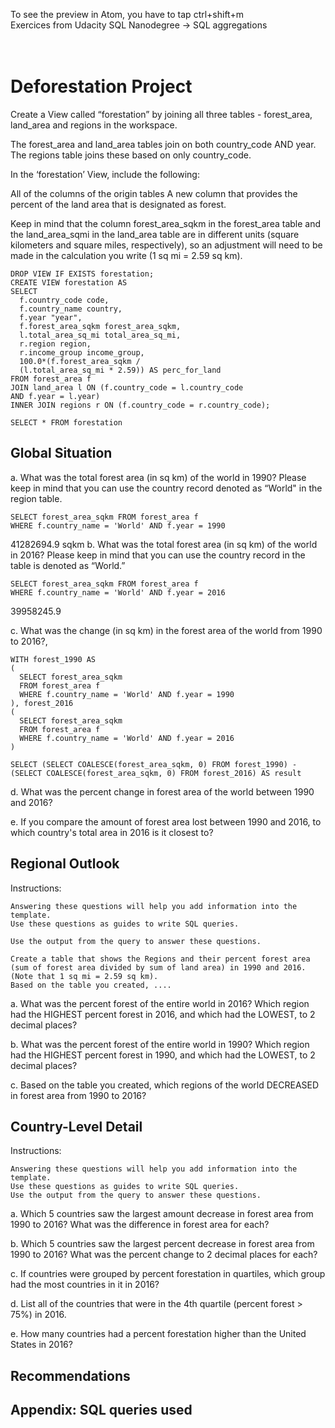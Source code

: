 
To see the preview in Atom, you have to tap ctrl+shift+m </br>
Exercices from Udacity SQL Nanodegree -> SQL aggregations  </br> </br> </br>


# Deforestation Project

Create a View called “forestation” by joining all three tables - forest_area, land_area and regions in the workspace.


The forest_area and land_area tables join on both country_code AND year.
The regions table joins these based on only country_code.

In the ‘forestation’ View, include the following:

  All of the columns of the origin tables
  A new column that provides the percent of the land area that is designated as forest.

Keep in mind that the column forest_area_sqkm in the forest_area table and the land_area_sqmi in the land_area table are in different units (square kilometers and square miles, respectively), so an adjustment will need to be made in the calculation you write (1 sq mi = 2.59 sq km).

```
DROP VIEW IF EXISTS forestation;
CREATE VIEW forestation AS
SELECT
  f.country_code code,
  f.country_name country,
  f.year "year",
  f.forest_area_sqkm forest_area_sqkm,
  l.total_area_sq_mi total_area_sq_mi,
  r.region region,
  r.income_group income_group,
  100.0*(f.forest_area_sqkm /
  (l.total_area_sq_mi * 2.59)) AS perc_for_land
FROM forest_area f
JOIN land_area l ON (f.country_code = l.country_code
AND f.year = l.year)
INNER JOIN regions r ON (f.country_code = r.country_code);
```


```
SELECT * FROM forestation
```

## Global Situation
a. What was the total forest area (in sq km) of the world in 1990? Please keep in mind that you can use the country record denoted as “World" in the region table.
```
SELECT forest_area_sqkm FROM forest_area f
WHERE f.country_name = 'World' AND f.year = 1990
```
41282694.9 sqkm
b. What was the total forest area (in sq km) of the world in 2016? Please keep in mind that you can use the country record in the table is denoted as “World.”
```
SELECT forest_area_sqkm FROM forest_area f
WHERE f.country_name = 'World' AND f.year = 2016
```
39958245.9

c. What was the change (in sq km) in the forest area of the world from 1990 to 2016?,
```
WITH forest_1990 AS
(
  SELECT forest_area_sqkm
  FROM forest_area f
  WHERE f.country_name = 'World' AND f.year = 1990
), forest_2016
(
  SELECT forest_area_sqkm
  FROM forest_area f
  WHERE f.country_name = 'World' AND f.year = 2016
)

SELECT (SELECT COALESCE(forest_area_sqkm, 0) FROM forest_1990) - (SELECT COALESCE(forest_area_sqkm, 0) FROM forest_2016) AS result
```
d. What was the percent change in forest area of the world between 1990 and 2016?

e. If you compare the amount of forest area lost between 1990 and 2016, to which country's total area in 2016 is it closest to?

## Regional Outlook
Instructions:

    Answering these questions will help you add information into the template.
    Use these questions as guides to write SQL queries.

    Use the output from the query to answer these questions.

    Create a table that shows the Regions and their percent forest area (sum of forest area divided by sum of land area) in 1990 and 2016. (Note that 1 sq mi = 2.59 sq km).
    Based on the table you created, ....

a. What was the percent forest of the entire world in 2016? Which region had the HIGHEST percent forest in 2016, and which had the LOWEST, to 2 decimal places?

b. What was the percent forest of the entire world in 1990? Which region had the HIGHEST percent forest in 1990, and which had the LOWEST, to 2 decimal places?

c. Based on the table you created, which regions of the world DECREASED in forest area from 1990 to 2016?
## Country-Level Detail
Instructions:

    Answering these questions will help you add information into the template.
    Use these questions as guides to write SQL queries.
    Use the output from the query to answer these questions.

a. Which 5 countries saw the largest amount decrease in forest area from 1990 to 2016? What was the difference in forest area for each?

b. Which 5 countries saw the largest percent decrease in forest area from 1990 to 2016? What was the percent change to 2 decimal places for each?

c. If countries were grouped by percent forestation in quartiles, which group had the most countries in it in 2016?

d. List all of the countries that were in the 4th quartile (percent forest > 75%) in 2016.

e. How many countries had a percent forestation higher than the United States in 2016?
## Recommendations
## Appendix: SQL queries used
